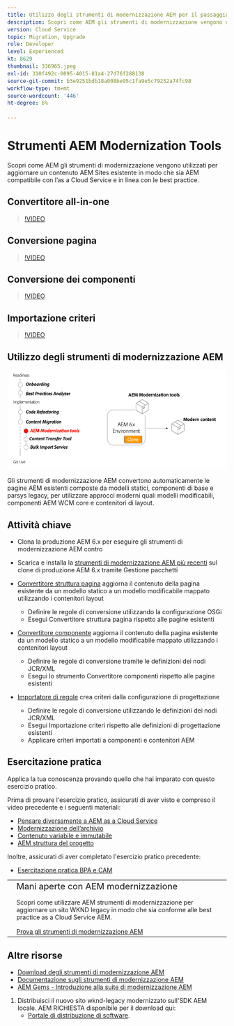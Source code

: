 ```yaml
---
title: Utilizzo degli strumenti di modernizzazione AEM per il passaggio a AEM as a Cloud Service
description: Scopri come AEM gli strumenti di modernizzazione vengono utilizzati per aggiornare un progetto AEM esistente e i contenuti per renderli AEM compatibili con l’as a Cloud Service.
version: Cloud Service
topic: Migration, Upgrade
role: Developer
level: Experienced
kt: 8629
thumbnail: 336965.jpeg
exl-id: 310f492c-0095-4015-81a4-27d76f288138
source-git-commit: b3e9251bdb18a008be95c1fa9e5c79252a74fc98
workflow-type: tm+mt
source-wordcount: '446'
ht-degree: 6%

---
```



# Strumenti AEM Modernization Tools

Scopri come AEM gli strumenti di modernizzazione vengono utilizzati per aggiornare un contenuto AEM Sites esistente in modo che sia AEM compatibile con l’as a Cloud Service e in linea con le best practice.

## Convertitore all-in-one

>[!VIDEO](https://video.tv.adobe.com/v/338802?quality=12&learn=on)

## Conversione pagina

>[!VIDEO](https://video.tv.adobe.com/v/338799?quality=12&learn=on)

## Conversione dei componenti

>[!VIDEO](https://video.tv.adobe.com/v/338788?quality=12&learn=on)

## Importazione criteri

>[!VIDEO](https://video.tv.adobe.com/v/338797?quality=12&learn=on)

## Utilizzo degli strumenti di modernizzazione AEM

![Ciclo di vita degli strumenti di modernizzazione AEM](./assets/aem-modernization-tools.png)

Gli strumenti di modernizzazione AEM convertono automaticamente le pagine AEM esistenti composte da modelli statici, componenti di base e parsys legacy, per utilizzare approcci moderni quali modelli modificabili, componenti AEM WCM core e contenitori di layout.

## Attività chiave

+ Clona la produzione AEM 6.x per eseguire gli strumenti di modernizzazione AEM contro
+ Scarica e installa la [strumenti di modernizzazione AEM più recenti](https://github.com/adobe/aem-modernize-tools/releases/latest) sul clone di produzione AEM 6.x tramite Gestione pacchetti

+ [Convertitore struttura pagina](https://opensource.adobe.com/aem-modernize-tools/pages/structure/about.html) aggiorna il contenuto della pagina esistente da un modello statico a un modello modificabile mappato utilizzando i contenitori layout
   + Definire le regole di conversione utilizzando la configurazione OSGi
   + Esegui Convertitore struttura pagina rispetto alle pagine esistenti

+ [Convertitore componente](https://opensource.adobe.com/aem-modernize-tools/pages/component/about.html) aggiorna il contenuto della pagina esistente da un modello statico a un modello modificabile mappato utilizzando i contenitori layout
   + Definire le regole di conversione tramite le definizioni dei nodi JCR/XML
   + Esegui lo strumento Convertitore componenti rispetto alle pagine esistenti

+ [Importatore di regole](https://opensource.adobe.com/aem-modernize-tools/pages/policy/about.html) crea criteri dalla configurazione di progettazione
   + Definire le regole di conversione utilizzando le definizioni dei nodi JCR/XML
   + Esegui Importazione criteri rispetto alle definizioni di progettazione esistenti
   + Applicare criteri importati a componenti e contenitori AEM

## Esercitazione pratica

Applica la tua conoscenza provando quello che hai imparato con questo esercizio pratico.

Prima di provare l&#39;esercizio pratico, assicurati di aver visto e compreso il video precedente e i seguenti materiali:

+ [Pensare diversamente a AEM as a Cloud Service](./introduction.md)
+ [Modernizzazione dell’archivio](./repository-modernization.md)
+ [Contenuto variabile e immutabile](../../developing/basics/mutable-immutable.md)
+ [AEM struttura del progetto](https://experienceleague.adobe.com/docs/experience-manager-cloud-service/implementing/developing/aem-project-content-package-structure.html?lang=it)

Inoltre, assicurati di aver completato l&#39;esercizio pratico precedente:

+ [Esercitazione pratica BPA e CAM](./bpa-and-cam.md#hands-on-exercise)

<table style="border-width:0">
    <tr>
        <td style="width:150px">
            <a  rel="noreferrer"
                target="_blank"
                href="https://github.com/adobe/aem-cloud-engineering-video-series-exercises/tree/session2-migration#bootcamp---session-2-migration-methodology"><img alt="Esercitazione pratica dell’archivio GitHub" src="./assets/github.png"/>
            </a>        
        </td>
        <td style="width:100%;margin-bottom:1rem;">
            <div style="font-size:1.25rem;font-weight:400;">Mani aperte con AEM modernizzazione</div>
            <p style="margin:1rem 0">
                Scopri come utilizzare AEM strumenti di modernizzazione per aggiornare un sito WKND legacy in modo che sia conforme alle best practice as a Cloud Service AEM.
            </p>
            <a  rel="noreferrer"
                target="_blank"
                href="https://github.com/adobe/aem-cloud-engineering-video-series-exercises/tree/session2-migration#bootcamp---session-2-migration-methodology" class="spectrum-Button spectrum-Button--primary spectrum-Button--sizeM">
                <span class="spectrum-Button-label has-no-wrap has-text-weight-bold">Prova gli strumenti di modernizzazione AEM</span>
            </a>
        </td>
    </tr>
</table>

## Altre risorse

+ [Download degli strumenti di modernizzazione AEM](https://github.com/adobe/aem-modernize-tools/releases/latest)
+ [Documentazione sugli strumenti di modernizzazione AEM](https://opensource.adobe.com/aem-modernize-tools/)
+ [AEM Gems - Introduzione alla suite di modernizzazione AEM](https://helpx.adobe.com/experience-manager/kt/eseminars/gems/Introducing-the-AEM-Modernization-Suite.html)

1. Distribuisci il nuovo sito wknd-legacy modernizzato sull&#39;SDK AEM locale. AEM RICHIESTA disponibile per il download qui:
   + [Portale di distribuzione di software](https://experience.adobe.com/#/downloads/content/software-distribution/en/general.html).
